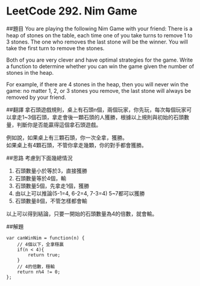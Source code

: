 ﻿# LeetCode 292. Nim Game

##題目
You are playing the following Nim Game with your friend: There is a heap of stones on the table, each time one of you take turns to remove 1 to 3 stones. The one who removes the last stone will be the winner. You will take the first turn to remove the stones.

Both of you are very clever and have optimal strategies for the game. Write a function to determine whether you can win the game given the number of stones in the heap.

For example, if there are 4 stones in the heap, then you will never win the game: no matter 1, 2, or 3 stones you remove, the last stone will always be removed by your friend.

##翻譯
拿石頭遊戲規則，桌上有石頭n個，兩個玩家，你先玩，每次每個玩家可以拿走1~3個石頭，拿走會後一顆石頭的人獲勝，根據以上規則與初始的石頭數量，判斷你是否能贏得這個拿石頭遊戲。  
  
例如說，如果桌上有三顆石頭，你一次全拿，獲勝。     
如果桌上有4顆石頭，不管你拿走幾顆，你的對手都會獲勝。  
  
##思路
考慮到下面幾總情況
1. 石頭數量小於等於3，直接獲勝
2. 石頭數量等於4個，輸
3. 石頭數量5個，先拿走1個，獲勝
4. 由以上可以推論(5-1=4, 6-2=4, 7-3=4) 5~7都可以獲勝
5. 石頭數量8個，不管怎樣都會輸  

以上可以得到結論，只要一開始的石頭數量為4的倍數，就會輸。

##解題
```
var canWinNim = function(n) {
	// 4個以下，全拿穩贏
    if(n < 4){
        return true;
    }
	// 4的倍數，穩輸
    return n%4 != 0;
};

```
